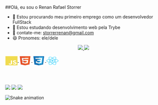 ##Olá, eu sou o Renan Rafael Storrer

- 🔭 Estou procurando meu primeiro emprego como um desenvolvedor FullStack
- 🌱 Estou estudando desenvolvimento web pela Trybe
- 📧 contate-me: storrerrenan@gmail.com
- 😄 Pronomes: ele/dele

<div align="center">
  <a href="https://github.com/Renan-Storrer">
  <img height="160em" src="https://github-readme-stats.vercel.app/api?username=Renan-Storrer&show_icons=true&theme=chartreuse-dark&include_all_commits=true&count_private=true"/>
  <img height="160em" src="https://github-readme-stats.vercel.app/api/top-langs/?username=Renan-Storrer&layout=compact&langs_count=7&theme=chartreuse-dark"/>
</div>

<div style="display: inline_block"><br>

  <img align="center" alt="Renan-Js" height="30" width="40" src="https://raw.githubusercontent.com/devicons/devicon/master/icons/javascript/javascript-plain.svg">

 <img align="center" alt="Renan-HTML" height="30" width="40" src="https://raw.githubusercontent.com/devicons/devicon/master/icons/html5/html5-original.svg">
 
 <img align="center" alt="Renan-CSS" height="30" width="40" src="https://raw.githubusercontent.com/devicons/devicon/master/icons/css3/css3-original.svg">
  
 <img align="center" alt="Renan-React" height="30" width="40" src="https://raw.githubusercontent.com/devicons/devicon/master/icons/react/react-original.svg">
  
</div>

<br/><br/>

<div> 
   <a href = "mailto:storrerrenan@gmail.com"><img src="https://img.shields.io/badge/-Gmail-%23333?style=for-the-badge&logo=gmail&logoColor=white" target="_blank"></a>
  <a href="https://www.linkedin.com/in/renan-rafael-storrer-205094240" target="_blank"><img src="https://img.shields.io/badge/-LinkedIn-%230077B5?style=for-the-badge&logo=linkedin&logoColor=white" target="_blank"></a> 
    <a href="https://www.instagram.com/renan_storrer" target="_blank"><img src="https://img.shields.io/badge/-Instagram-%23E4405F?style=for-the-badge&logo=instagram&logoColor=white" target="_blank"></a>
 
  ![Snake animation](https://github.com/Renan-Storrer/Renan-Storrer/blob/output/github-contribution-grid-snake.svg)
 
</div>
